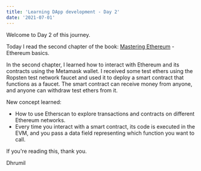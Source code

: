 ```yaml
---
title: 'Learning DApp development - Day 2'
date: '2021-07-01'
---
```


Welcome to Day 2 of this journey.

Today I read the second chapter of the book: [Mastering Ethereum](https://github.com/ethereumbook/ethereumbook) - Ethereum basics.

In the second chapter, I learned how to interact with Ethereum and its contracts using the Metamask wallet. I received some test ethers using the Ropsten test network faucet and used it to deploy a smart contract that functions as a faucet. The smart contract can receive money from anyone, and anyone can withdraw test ethers from it.

New concept learned:
 - How to use Etherscan to explore transactions and contracts on different Ethereum networks.
 -   Every time you interact with a smart contract, its code is executed in the EVM, and you pass a data field representing which function you want to call.

If you're reading this, thank you.

Dhrumil